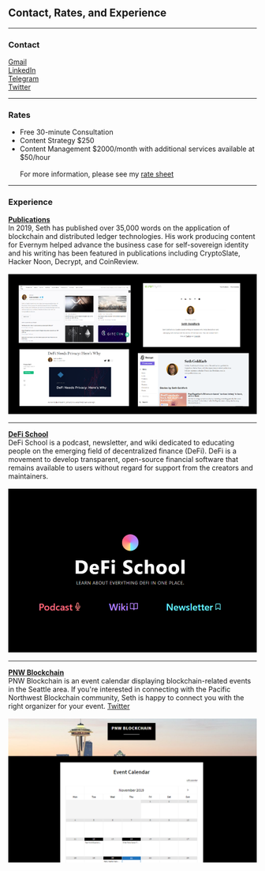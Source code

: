 ## Contact, Rates, and Experience

---

### Contact
[Gmail](mailto:goldfarbas@gmail.com)
<br>
[LinkedIn](https://www.linkedin.com/in/asethgoldfarb/)
<br>
[Telegram](https://t.me/sethgoldfarb)
<br>
[Twitter](https://twitter.com/GoldenChaosGod)

---

### Rates

- Free 30-minute Consultation
- Content Strategy $250
- Content Management $2000/month with additional services available at $50/hour
<br><br>
For more information, please see my [rate sheet](https://docs.google.com/document/d/15C32joZK0PC7fK077-YgaN1i3cKYmzMHrDfWKCnx0mQ/edit)

---

### Experience 

__[Publications](https://docs.google.com/spreadsheets/d/13bRyko9UmfNpYWu71-CijDEloMyfw2jTbXsmLbcHHW0/edit#gid=0)__
<br>
In 2019, Seth has published over 35,000 words on the application of blockchain and distributed ledger technologies. His work producing content for Evernym helped advance the business case for self-sovereign identity and his writing has been featured in publications including CryptoSlate, Hacker Noon, Decrypt, and CoinReview.
<br><br>
<img src="images/portfolio.png?raw=true"/>

---
__[DeFi School](https://defi.school/)__
<br>
DeFi School is a podcast, newsletter, and wiki dedicated to educating people on the emerging field of decentralized finance (DeFi). DeFi is a movement to develop transparent, open-source financial software that remains available to users without regard for support from the creators and maintainers.
<br><br>
<img src="images/defisc.png?raw=true"/>

---
__[PNW Blockchain](https://www.pnwblockchain.com/)__
<br>
PNW Blockchain is an event calendar displaying blockchain-related events in the Seattle area. If you're interested in connecting with the Pacific Northwest Blockchain community, Seth is happy to connect you with the right organizer for your event. [Twitter](https://twitter.com/pnwblockchain)
<br><br>
<img src="images/pnwb.png?raw=true"/>
